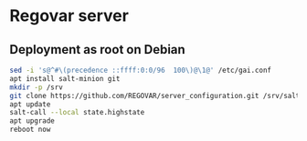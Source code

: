 # Regovar server

## Deployment as root on Debian

```sh
sed -i 's@^#\(precedence ::ffff:0:0/96  100\)@\1@' /etc/gai.conf
apt install salt-minion git
mkdir -p /srv
git clone https://github.com/REGOVAR/server_configuration.git /srv/salt
apt update
salt-call --local state.highstate
apt upgrade
reboot now
```
